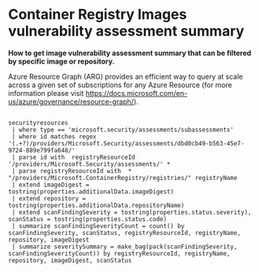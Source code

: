 # Container Registry Images vulnerability assessment summary
**How to get image vulnerability assessment summary that can be filtered by specific image or repository.**

Azure Resource Graph (ARG) provides an efficient way to query at scale across a given set of subscriptions for any Azure Resource (for more information please visit https://docs.microsoft.com/en-us/azure/governance/resource-graph/).
```

securityresources
 | where type == 'microsoft.security/assessments/subassessments'
 | where id matches regex  '(.+?)/providers/Microsoft.Security/assessments/dbd0cb49-b563-45e7-9724-889e799fa648/'
 | parse id with  registryResourceId '/providers/Microsoft.Security/assessments/' *
 | parse registryResourceId with  * "/providers/Microsoft.ContainerRegistry/registries/" registryName
 | extend imageDigest = tostring(properties.additionalData.imageDigest)
 | extend repository = tostring(properties.additionalData.repositoryName)
 | extend scanFindingSeverity = tostring(properties.status.severity), scanStatus = tostring(properties.status.code)
 | summarize scanFindingSeverityCount = count() by scanFindingSeverity, scanStatus, registryResourceId, registryName, repository, imageDigest
 | summarize severitySummary = make_bag(pack(scanFindingSeverity, scanFindingSeverityCount)) by registryResourceId, registryName, repository, imageDigest, scanStatus



```
